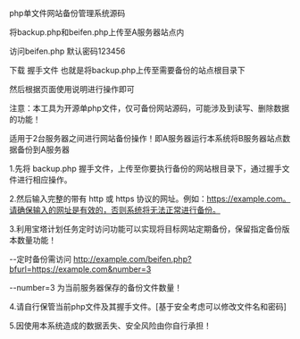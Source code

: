 php单文件网站备份管理系统源码

将backup.php和beifen.php上传至A服务器站点内

访问beifen.php 默认密码123456

下载 握手文件 也就是将backup.php上传至需要备份的站点根目录下

然后根据页面使用说明进行操作即可

注意：本工具为开源单php文件，仅可备份网站源码，可能涉及到读写、删除数据的功能！

适用于2台服务器之间进行网站备份操作！即A服务器运行本系统将B服务器站点数据备份到A服务器

1.先将 backup.php 握手文件，上传至你要执行备份的网站根目录下，通过握手文件进行相应操作。

2.然后输入完整的带有 http 或 https 协议的网址。例如：https://example.com。请确保输入的网址是有效的，否则系统将无法正常进行备份。

3.利用宝塔计划任务定时访问功能可以实现将目标网站定期备份，保留指定备份版本数量功能！

--定时备份需访问 http://example.com/beifen.php?bfurl=https://example.com&number=3

--number=3 为当前服务器保存的备份文件数量！

4.请自行保管当前php文件及其握手文件。[基于安全考虑可以修改文件名和密码]

5.因使用本系统造成的数据丢失、安全风险由你自行承担！
